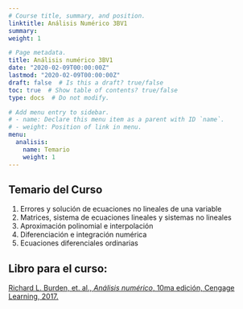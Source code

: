 ```yaml
---
# Course title, summary, and position.
linktitle: Análisis Numérico 3BV1
summary: 
weight: 1

# Page metadata.
title: Análisis numérico 3BV1
date: "2020-02-09T00:00:00Z"
lastmod: "2020-02-09T00:00:00Z"
draft: false  # Is this a draft? true/false
toc: true  # Show table of contents? true/false
type: docs  # Do not modify.

# Add menu entry to sidebar.
# - name: Declare this menu item as a parent with ID `name`.
# - weight: Position of link in menu.
menu:
  analisis:
    name: Temario
    weight: 1
---
```


## Temario del Curso

1. Errores y solución de ecuaciones no lineales de una variable
2. Matrices, sistema de ecuaciones lineales y sistemas no lineales
3. Aproximación polinomial e interpolación
4. Diferenciación e integración numérica
5. Ecuaciones diferenciales ordinarias

## Libro para el curso: 

[Richard L. Burden, et. al., *Análisis numérico*, 10ma edición, Cengage Learning, 2017.](https://drive.google.com/file/d/19rvRfqa9_6FZlJz_cxiT4s4k-Kie_FWe/view?usp=sharing)
